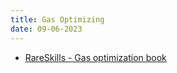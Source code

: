 ```yaml
---
title: Gas Optimizing
date: 09-06-2023
---
```


- [RareSkills - Gas optimization book](https://www.rareskills.io/post/gas-optimization)